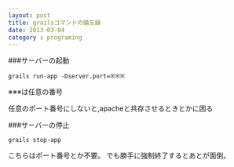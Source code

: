 ```yaml
---
layout: post
title: grailsコマンドの備忘録
date: 2013-03-04
category : programing
---
```


###サーバーの起動

	grails run-app -Dserver.port=※※※

※※※は任意の番号

任意のポート番号にしないと,apacheと共存させるときとかに困る

###サーバーの停止

	grails stop-app

こちらはポート番号とか不要。
でも勝手に強制終了するとあとが面倒。